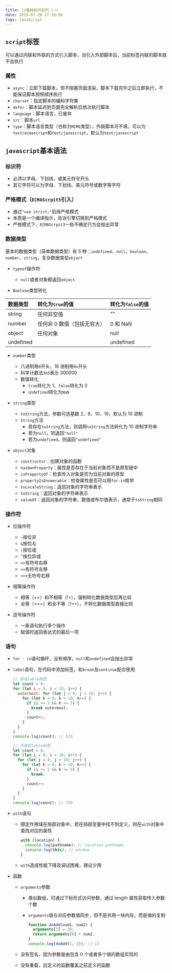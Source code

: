 ```yaml
---
title: js基础知识系列（一）
date: 2019-07-20 17:10:50
tags: JavaScript
---
```


## `script`标签

可以通过内联和外联的方式引入脚本，当引入外部脚本后，当前标签内联的脚本就不会执行

### 属性

- `async`：立即下载脚本，但不阻塞页面渲染，脚本下载完毕之后立即执行，不能保证脚本按照顺序执行
- `charset`：指定脚本的编码字符集
- `defer`：脚本延迟到页面完全解析后依次执行脚本
- `language`：脚本语言，已废弃
- `src`：脚本`url`
- `type`：脚本语言类型（也称为`MIME`类型），外联脚本可不填，可以为`text/ecmascript`和`text/javascript`，默认为`text/javascript`

## `javascript`基本语法

### 标识符

- 必须以字母、下划线、或美元符号开头
- 其它字符可以为字母、下划线、美元符号或数字等字符

### 严格模式（`ECMAScrpit5`引入）

- 通过`"use strict;"`启用严格模式
- 本质是一个编译指示，告诉引擎切换到严格模式
- 严格模式下，`ECMAScrpit3`一些不确定行为会抛出异常

### 数据类型

基本的数据类型（简单数据类型）有 5 种：`undefined`、`null`、`boolean`、`number`、`string`，复杂数据类型`object`

- `typeof`操作符

  - `null`或者对象都返回`object`

- `Boolean`类型转化

| 数据类型  | 转化为`true`的值            | 转化为`false`的值 |
| :-------- | :-------------------------- | :---------------- |
| string    | 任何非空值                  | ""                |
| number    | 任何非 0 数值（包括无穷大） | 0 和 NaN          |
| object    | 任何对象                    | null              |
| undefined |                             | undefined         |

- `number`类型

  - 八进制用`0`开头，16 进制用`0x`开头
  - 科学计数法`3e5`表示 300000
  - 数值转化
    - `true`转化为 1，`false`转化为 0
    - `undefined`转化为`NaN`

- `string`类型

  - `toString`方法，参数可选基数 2、8、10、16，默认为 10 进制
  - `String`方法
    - 若存在`toString`方法，则调用`toString`方法转化为 10 进制字符串
    - 若为`null`，则返回`"null"`
    - 若为`undefined`，则返回`"undefined"`

- `object`对象
  - `constructor`：创建对象的函数
  - `hasOwnProperty`：属性是否存在于当前对象而不是原型链中
  - `isPropertyOf`：检查传入对象是否为当前对象的原型
  - `propertyIsEnumerable`：检查属性是否可以用`for-in`枚举
  - `toLocaleString`：返回对象的字符串表示
  - `toString`：返回对象的字符串表示
  - `valueOf`：返回对象的字符串、数值或布尔值表示，通常于`toString`相同

### 操作符

- 位操作符

  - `~`按位非
  - `&`按位与
  - `|`按位或
  - `^`按位异或
  - `>>`有符号右移
  - `<<`有符号左移
  - `>>>`无符号右移

- 相等操作符

  - 相等（==）和不相等（!=），强制转化数据类型后再比较
  - 全等（===）和全不等（!==），不转化数据类型直接比较

- 逗号操作符
  - 一条语句执行多个操作
  - 赋值时返回表达式的最后一项

### 语句

- `for - in`语句循环，没有顺序，`null`和`undefined`会抛出异常
- `label`语句，在代码中添加标签，和`break`及`continue`配合使用

  ```javascript
  // 存在lable标签
  let count = 0;
  for (let i = 0; i < 10; i++) {
    outermost: for (let j = 0; j < 10; j++) {
      for (let k = 0; k < 10; k++) {
        if (i >= 5 && k >= 5) {
          break outermost;
        }
        count++;
      }
    }
  }
  console.log(count); // 525

  // 不存在lable标签
  let count = 0;
  for (let i = 0; i < 10; i++) {
    for (let j = 0; j < 10; j++) {
      for (let k = 0; k < 10; k++) {
        if (i >= 5 && k >= 5) {
          break;
        }
        count++;
      }
    }
  }
  console.log(count); // 750
  ```

- `with`语句

  - 限定作用域在局部对象中，若在局部变量中找不到定义，则在`with`对象中查找对应的属性

    ```javascript
    with (location) {
      console.log(pathname); // location.pathname
      console.log(this); // window
    }
    ```

  - `with`造成性能下降及调试困难，建议少用

- 函数

  - `arguments`参数

    - 类似数组，可通过下标形式访问参数，通过 length 属性获取传入参数个数
    - `arguments`值与对应参数值同步，但不是共用一块内存，而是值的复制

      ```javascript
      function doAdd(num1, num2) {
        arguments[1] = 10;
        return arguments[0] + num2;
      }
      console.log(doAdd(1, 2)); // 11
      ```

  - 没有签名，因为参数是由包含 0 个或者多个值的数组实现的
  - 没有重载，后定义的函数覆盖之前定义的函数
